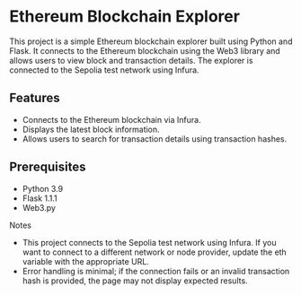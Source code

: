# Ethereum Blockchain Explorer

This project is a simple Ethereum blockchain explorer built using Python and Flask. It connects to the Ethereum blockchain using the Web3 library and allows users to view block and transaction details. The explorer is connected to the Sepolia test network using Infura.

## Features

- Connects to the Ethereum blockchain via Infura.
- Displays the latest block information.
- Allows users to search for transaction details using transaction hashes.

## Prerequisites

- Python 3.9
- Flask 1.1.1
- Web3.py


Notes
- This project connects to the Sepolia test network using Infura. If you want to connect to a different network or node provider, update the eth variable with the appropriate URL.
- Error handling is minimal; if the connection fails or an invalid transaction hash is provided, the page may not display expected results.
